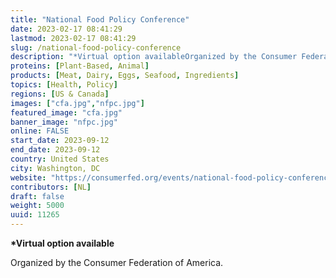 ```yaml
---
title: "National Food Policy Conference"
date: 2023-02-17 08:41:29
lastmod: 2023-02-17 08:41:29
slug: /national-food-policy-conference
description: "*Virtual option availableOrganized by the Consumer Federation of America. "
proteins: [Plant-Based, Animal]
products: [Meat, Dairy, Eggs, Seafood, Ingredients]
topics: [Health, Policy]
regions: [US & Canada]
images: ["cfa.jpg","nfpc.jpg"]
featured_image: "cfa.jpg"
banner_image: "nfpc.jpg"
online: FALSE
start_date: 2023-09-12
end_date: 2023-09-12
country: United States
city: Washington, DC
website: "https://consumerfed.org/events/national-food-policy-conference/"
contributors: [NL]
draft: false
weight: 5000
uuid: 11265
---
```

<p><strong>*Virtual option available</strong></p>
<p>Organized by the Consumer Federation of America. </p>
